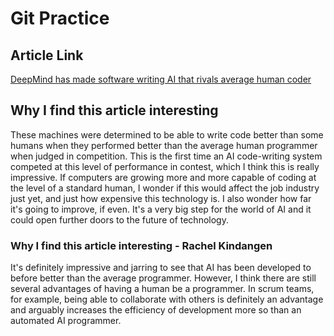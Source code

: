 <!-- # Git Practice
A simple project to practice a few git/github workflows.  Replace the contents of this file with the contents indicated in the [instructions](./instructions.md). -->

# Git Practice

## Article Link

[DeepMind has made software writing AI that rivals average human coder](https://www.newscientist.com/article/2306820-deepmind-has-made-software-writing-ai-that-rivals-average-human-coder/)

## Why I find this article interesting

These machines were determined to be able to write code better than some humans when they performed better than the average human programmer when judged in competition. This is the first time an AI code-writing system competed at this level of performance in contest, which I think this is really impressive. If computers are growing more and more capable of coding at the level of a standard human, I wonder if this would affect the job industry just yet, and just how expensive this technology is. I also wonder how far it's going to improve, if even. It's a very big step for the world of AI and it could open further doors to the future of technology.

### Why I find this article interesting - Rachel Kindangen 

It's definitely impressive and jarring to see that AI has been developed to before better than the average programmer. However, I think there are still several advantages of having a human be a programmer. In scrum teams, for example, being able to collaborate with others is definitely an advantage and arguably increases the efficiency of development more so than an automated AI programmer.